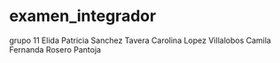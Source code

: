 # examen_integrador
grupo 11
Elida Patricia Sanchez Tavera
Carolina Lopez Villalobos
Camila Fernanda Rosero Pantoja